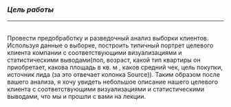 ### *Цель работы*

-----

<br>
Провести предобработку и разведочный анализ выборки клиентов.
Используя данные о выборке, построить типичный портрет целевого клиента компании с соответствующими визуализациями и статистическими выводами(пол, возраст, какой тип квартиры он приобретает, какова площадь в кв. м , каков средний чек, цель покупки, источник лида (за это отвечает колонка Source)). Таким образом после вашего анализа, я хочу увидеть небольшое описание нашего целевого клиента с соответствующими визуализациями и статистическими выводами, что мы и прошли с вами на лекции.

<br>
